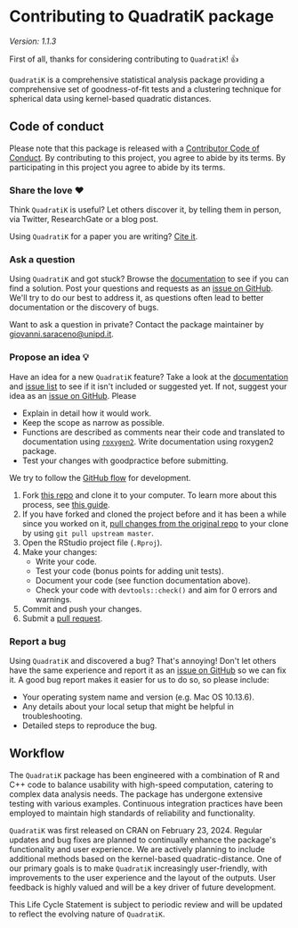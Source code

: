 # Contributing to QuadratiK package

*Version: 1.1.3*

First of all, thanks for considering contributing to `QuadratiK`! 👍

`QuadratiK` is a comprehensive statistical analysis package providing a comprehensive set of goodness-of-fit tests and a clustering technique for spherical data using kernel-based quadratic distances.

## Code of conduct

Please note that this package is released with a [Contributor Code of Conduct](https://ropensci.org/code-of-conduct/). By contributing to this project, you agree to abide by its terms. By participating in this project you agree to abide by its terms.

### Share the love ❤️

Think `QuadratiK` is useful? Let others discover it, by telling them in person, via Twitter, ResearchGate or a blog post.

Using `QuadratiK` for a paper you are writing? [Cite it](https://arxiv.org/abs/2402.02290).

### Ask a question

Using `QuadratiK` and got stuck? Browse the [documentation](https://github.com/ropensci/QuadratiK) to see if you can find a solution. Post your questions and requests as an [issue on GitHub](https://github.com/ropensci/QuadratiK/issues/new). We'll try to do our best to address it, as questions often lead to better documentation or the discovery of bugs.

Want to ask a question in private? Contact the package maintainer by [giovanni.saraceno\@unipd.it](mailto:giovanni.saraceno@unipd.it).

### Propose an idea 💡

Have an idea for a new `QuadratiK` feature? Take a look at the [documentation](https://github.com/ropensci/QuadratiK) and [issue list](https://github.com/ropensci/QuadratiK/issues) to see if it isn't included or suggested yet. If not, suggest your idea as an [issue on GitHub](https://github.com/ropensci/QuadratiK/issues/new). Please

-   Explain in detail how it would work.
-   Keep the scope as narrow as possible.
-   Functions are described as comments near their code and translated to documentation using [`roxygen2`](https://klutometis.github.io/roxygen/). Write documentation using roxygen2 package.
-   Test your changes with goodpractice before submitting.

We try to follow the [GitHub flow](https://guides.github.com/introduction/flow/) for development.

1.  Fork [this repo](https://github.com/ropensci/QuadratiK) and clone it to your computer. To learn more about this process, see [this guide](https://guides.github.com/activities/forking/).
2.  If you have forked and cloned the project before and it has been a while since you worked on it, [pull changes from the original repo](https://help.github.com/articles/merging-an-upstream-repository-into-your-fork/) to your clone by using `git pull upstream master`.
3.  Open the RStudio project file (`.Rproj`).
4.  Make your changes:
    -   Write your code.
    -   Test your code (bonus points for adding unit tests).
    -   Document your code (see function documentation above).
    -   Check your code with `devtools::check()` and aim for 0 errors and warnings.
5.  Commit and push your changes.
6.  Submit a [pull request](https://guides.github.com/activities/forking/#making-a-pull-request).

### Report a bug

Using `QuadratiK` and discovered a bug? That's annoying! Don't let others have the same experience and report it as an [issue on GitHub](https://github.com/ropensci/QuadratiK/issues/new) so we can fix it. A good bug report makes it easier for us to do so, so please include:

-   Your operating system name and version (e.g. Mac OS 10.13.6).
-   Any details about your local setup that might be helpful in troubleshooting.
-   Detailed steps to reproduce the bug.

## Workflow

The `QuadratiK` package has been engineered with a combination of R and C++ code to balance usability with high-speed computation, catering to complex data analysis needs. The package has undergone extensive testing with various examples. Continuous integration practices have been employed to maintain high standards of reliability and functionality.

`QuadratiK` was first released on CRAN on February 23, 2024. Regular updates and bug fixes are planned to continually enhance the package's functionality and user experience. We are actively planning to include additional methods based on the kernel-based quadratic-distance. One of our primary goals is to make `QuadratiK` increasingly user-friendly, with improvements to the user experience and the layout of the outputs. User feedback is highly valued and will be a key driver of future development.

This Life Cycle Statement is subject to periodic review and will be updated to reflect the evolving nature of `QuadratiK`.
